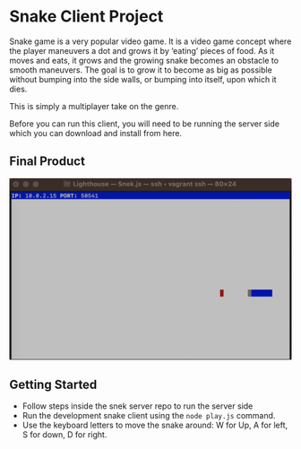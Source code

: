 # Snake Client Project

Snake game is a very popular video game. It is a video game concept where the player maneuvers a dot and grows it by ‘eating’ pieces of food. As it moves and eats, it grows and the growing snake becomes an obstacle to smooth maneuvers. The goal is to grow it to become as big as possible without bumping into the side walls, or bumping into itself, upon which it dies.

This is simply a multiplayer take on the genre.

Before you can run this client, you will need to be running the server side which you can download and install from here.

## Final Product

![screenshot description](/sampleImage.png?raw=true "Optional Title")

## Getting Started

- Follow steps inside the snek server repo to run the server side
- Run the development snake client using the `node play.js` command.
- Use the keyboard letters to move the snake around: W for Up, A for left, S for down, D for right.
